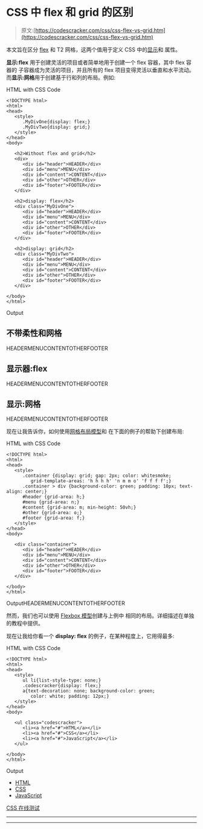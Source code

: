 # CSS 中 flex 和 grid 的区别

> 原文:[https://codescracker.com/css/css-flex-vs-grid.htm](https://codescracker.com/css/css-flex-vs-grid.htm)

本文旨在区分 [flex](/css/css-flexbox.htm) 和 T2 网格，这两个值用于定义 CSS 中的[显示](/css/css-display.htm)和 属性。

**显示:flex** 用于创建灵活的项目或者简单地用于创建一个 flex 容器，其中 flex 容器的 子容器成为灵活的项目，并且所有的 flex 项目变得灵活以垂直和水平流动。而**显示:网格**用于创建基于行和列的布局。例如:

HTML with CSS Code

```
<!DOCTYPE html>
<html>
<head>
   <style>
      .MyDivOne{display: flex;}
      .MyDivTwo{display: grid;}
   </style>
</head>
<body>

   <h2>Without flex and grid</h2>
   <div>
      <div id="header">HEADER</div>
      <div id="menu">MENU</div>
      <div id="content">CONTENT</div>
      <div id="other">OTHER</div>
      <div id="footer">FOOTER</div>
   </div>

   <h2>display: flex</h2>
   <div class="MyDivOne">
      <div id="header">HEADER</div>
      <div id="menu">MENU</div>
      <div id="content">CONTENT</div>
      <div id="other">OTHER</div>
      <div id="footer">FOOTER</div>
   </div>

   <h2>display: grid</h2>
   <div class="MyDivTwo">
      <div id="header">HEADER</div>
      <div id="menu">MENU</div>
      <div id="content">CONTENT</div>
      <div id="other">OTHER</div>
      <div id="footer">FOOTER</div>
   </div>

</body>
</html>
```

Output

## 不带柔性和网格

HEADERMENUCONTENTOTHERFOOTER

## 显示器:flex

HEADERMENUCONTENTOTHERFOOTER

## 显示:网格

HEADERMENUCONTENTOTHERFOOTER

现在让我告诉你，如何使用[网格布局模型](/css/css-grid.htm)和 在下面的例子的帮助下创建布局:

HTML with CSS Code

```
<!DOCTYPE html>
<html>
<head>
   <style>
      .container {display: grid; gap: 2px; color: whitesmoke;
         grid-template-areas: 'h h h h' 'n m m o' 'f f f f';}
      .container > div {background-color: green; padding: 10px; text-align: center;}
      #header {grid-area: h;}
      #menu {grid-area: n;}
      #content {grid-area: m; min-height: 50vh;}
      #other {grid-area: o;}
      #footer {grid-area: f;}
   </style>
</head>
<body>

   <div class="container">
      <div id="header">HEADER</div>
      <div id="menu">MENU</div>
      <div id="content">CONTENT</div>
      <div id="other">OTHER</div>
      <div id="footer">FOOTER</div>
   </div>

</body>
</html>
```

OutputHEADERMENUCONTENTOTHERFOOTER

然而，我们也可以使用 [Flexbox 模型](/css/css-flexbox.htm)创建与上例中 相同的布局。详细描述在单独的教程中提供。

现在让我给你看一个 **display: flex** 的例子，在某种程度上，它用得最多:

HTML with CSS Code

```
<!DOCTYPE html>
<html>
<head>
   <style>
      ul li{list-style-type: none;}
      .codescracker{display: flex;}
      a{text-decoration: none; background-color: green;
         color: white; padding: 12px;}
   </style>
</head>
<body>

   <ul class="codescracker">
      <li><a href="#">HTML</a></li>
      <li><a href="#">CSS</a></li>
      <li><a href="#">JavaScript</a></li>
   </ul>

</body>
</html>
```

Output

*   [HTML](#)
*   [CSS](#)
*   [JavaScript](#)

[CSS 在线测试](/exam/showtest.php?subid=5)

* * *

* * *